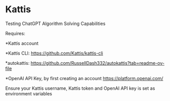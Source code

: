 # Kattis
Testing ChatGPT Algorithm Solving Capabilities

Requires: 

*Kattis account

*Kattis CLI: https://github.com/Kattis/kattis-cli

*autokattis: https://github.com/RussellDash332/autokattis?tab=readme-ov-file

*OpenAI API Key, by first creating an account https://platform.openai.com/

Ensure your Kattis username, Kattis token and OpenAI API key is set as environment variables
